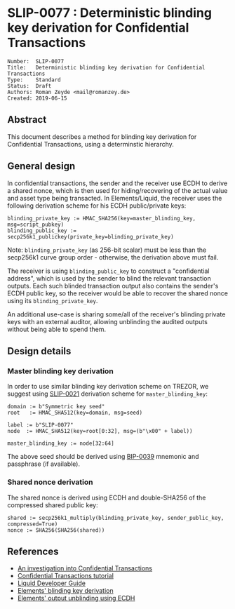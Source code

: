 # SLIP-0077 : Deterministic blinding key derivation for Confidential Transactions

```
Number:  SLIP-0077
Title:   Deterministic blinding key derivation for Confidential Transactions
Type:    Standard
Status:  Draft
Authors: Roman Zeyde <mail@romanzey.de>
Created: 2019-06-15
```

## Abstract

This document describes a method for blinding key derivation
for Confidential Transactions, using a determinstic hierarchy.

## General design

In confidential transactions, the sender and the receiver use ECDH to derive a shared nonce, which is then used for hiding/recovering of the actual value and asset type being transacted.
In Elements/Liquid, the receiver uses the following derivation scheme for his ECDH public/private keys:

```
blinding_private_key := HMAC_SHA256(key=master_blinding_key, msg=script_pubkey)
blinding_public_key := secp256k1_publickey(private_key=blinding_private_key)
```

Note: `blinding_private_key` (as 256-bit scalar) must be less than the secp256k1 curve group order - otherwise, the derivation above must fail.

The receiver is using `blinding_public_key` to construct a "confidential address", which is used by the sender to blind the relevant transaction outputs. Each such blinded transaction output also contains the sender's ECDH public key, so the receiver would be able to recover the shared nonce using its `blinding_private_key`.

An additional use-case is sharing some/all of the receiver's blinding private keys with an external auditor, allowing unblinding the audited outputs without being able to spend them.

## Design details

### Master blinding key derivation

In order to use similar blinding key derivation scheme on TREZOR, we suggest using [SLIP-0021](https://github.com/satoshilabs/slips/blob/master/slip-0021.md) derivation scheme for `master_blinding_key`:

```
domain := b"Symmetric key seed"
root   := HMAC_SHA512(key=domain, msg=seed)

label := b"SLIP-0077"
node  := HMAC_SHA512(key=root[0:32], msg=(b"\x00" + label))

master_blinding_key := node[32:64]
```

The above seed should be derived using [BIP-0039](https://github.com/bitcoin/bips/blob/master/bip-0039.mediawiki#from-mnemonic-to-seed) mnemonic and passphrase (if available).

### Shared nonce derivation

The shared nonce is derived using ECDH and double-SHA256 of the compressed shared public key:

```
shared := secp256k1_multiply(blinding_private_key, sender_public_key, compressed=True)
nonce := SHA256(SHA256(shared))
```

## References

* [An investigation into Confidential Transactions](https://github.com/AdamISZ/ConfidentialTransactionsDoc/blob/master/essayonCT.pdf)
* [Confidential Transactions tutorial](https://elementsproject.org/elements-code-tutorial/confidential-transactions#blindingkey)
* [Liquid Developer Guide](https://docs.blockstream.com/liquid/developer-guide/developer-guide-index.html#confidential-transactions)
* [Elements' blinding key derivation](https://github.com/ElementsProject/elements/blob/a6beb256ed5195c2a1014a34fdf354d5797247a8/src/wallet/wallet.cpp#L5594)
* [Elements' output unblinding using ECDH](https://github.com/ElementsProject/elements/blob/66c015529e7846f8491bcafd986326bcafc1bfcb/src/blind.cpp#L53)
